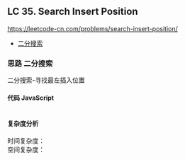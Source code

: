 ## LC 35. Search Insert Position

https://leetcode-cn.com/problems/search-insert-position/

- [二分搜索](#思路-二分搜索)

### 思路 二分搜索

二分搜索-寻找最左插入位置

#### 代码 JavaScript

```JavaScript


```

#### 复杂度分析

时间复杂度： </br>
空间复杂度：
